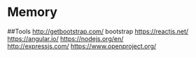 # Memory

##Tools
http://getbootstrap.com/ bootstrap 
https://reactjs.net/
https://angular.io/
https://nodejs.org/en/  
http://expressjs.com/
https://www.openproject.org/
